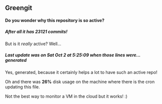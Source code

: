 ## Greengit

#### Do you wonder why this repository is so active?

##### After all it has 23121 commits!

But is it *really* active? Well...

##### Last update was on Sat Oct 2 at 5:25:09 when those lines were... generated

Yes, generated, because it certainly helps a lot to have such an active repo!

Oh and there was **26%** disk usage on the machine
where there is the cron updating this file.

Not the best way to monitor a VM in the cloud but it works! :)
